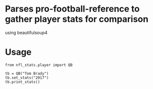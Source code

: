 # Parses pro-football-reference to gather player stats for comparison
using beautifulsoup4

# Usage
```
from nfl_stats.player import QB

tb = QB("Tom Brady")
tb.set_stats("2017")
tb.print_stats()
```
